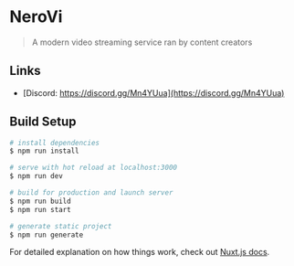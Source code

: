 # NeroVi

> A modern video streaming service ran by content creators

## Links

* [Discord: https://discord.gg/Mn4YUua](https://discord.gg/Mn4YUua)

## Build Setup

``` bash
# install dependencies
$ npm run install

# serve with hot reload at localhost:3000
$ npm run dev

# build for production and launch server
$ npm run build
$ npm run start

# generate static project
$ npm run generate
```

For detailed explanation on how things work, check out [Nuxt.js docs](https://nuxtjs.org).
